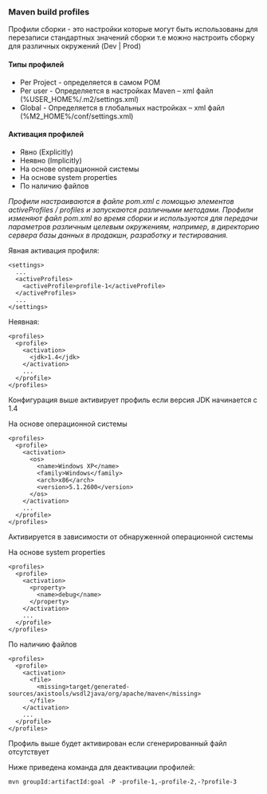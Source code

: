 ### Maven build profiles
Профили сборки - это настройки которые могут быть использованы для перезаписи
стандартных значений сборки т.е можно настроить сборку для различных окружений
(Dev | Prod)

#### Типы профилей 
* Per Project - определяется в самом POM 
* Per user - Определяется в настройках Maven – xml файл (%USER_HOME%/.m2/settings.xml)
* Global - Определяется в глобальных настройках – xml файл (%M2_HOME%/conf/settings.xml)

#### Активация профилей
* Явно (Explicitly)
* Неявно (Implicitly)
* На основе операционной системы
* На основе system properties
* По наличию файлов

*Профили настраиваются в файле pom.xml с помощью элементов activeProfiles / profiles и 
запускаются различными методами. Профили изменяют файл pom.xml во время сборки и используются 
для передачи параметров различным целевым окружениям, например,
в директорию сервера базы данных в продакшн, разработку и тестирования.*

Явная активация профиля:
~~~
<settings>
  ...
  <activeProfiles>
    <activeProfile>profile-1</activeProfile>
  </activeProfiles>
  ...
</settings>
~~~

Неявная:
~~~
<profiles>
  <profile>
    <activation>
      <jdk>1.4</jdk>
    </activation>
    ...
  </profile>
</profiles>
~~~

Конфигурация выше активирует профиль если версия JDK начинается с 1.4


На основе операционной системы
~~~
<profiles>
  <profile>
    <activation>
      <os>
        <name>Windows XP</name>
        <family>Windows</family>
        <arch>x86</arch>
        <version>5.1.2600</version>
      </os>
    </activation>
    ...
  </profile>
</profiles>
~~~
Активируется в зависимости от обнаруженной операционной системы


На основе system properties
~~~
<profiles>
  <profile>
    <activation>
      <property>
        <name>debug</name>
      </property>
    </activation>
    ...
  </profile>
</profiles>
~~~

По наличию файлов
~~~
<profiles>
  <profile>
    <activation>
      <file>
        <missing>target/generated-sources/axistools/wsdl2java/org/apache/maven</missing>
      </file>
    </activation>
    ...
  </profile>
</profiles>
~~~

Профиль выше будет активирован если сгенерированный файл отсутствует

Ниже приведена команда для деактивации профилей:
~~~
mvn groupId:artifactId:goal -P -profile-1,-profile-2,-?profile-3
~~~